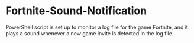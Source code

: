 # Fortnite-Sound-Notification
PowerShell script is set up to monitor a log file for the game Fortnite, and it plays a sound whenever a new game invite is detected in the log file.
